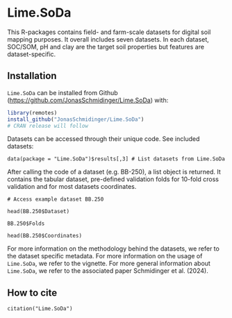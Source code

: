 
# Lime.SoDa

This R-packages contains field- and farm-scale datasets for digital soil mapping purposes. It overall includes seven datasets. In each dataset, SOC/SOM, pH and clay are the target soil properties but features are dataset-specific.

<!-- badges: start -->
<!-- badges: end -->

## Installation

`Lime.SoDa` can be installed from Github (https://github.com/JonasSchmidinger/Lime.SoDa) with:

``` r
library(remotes)
install_github("JonasSchmidinger/Lime.SoDa")
# CRAN release will follow

```

Datasets can be accessed through their unique code. See included datasets:

```{r}
data(package = "Lime.SoDa")$results[,3] # List datasets from Lime.SoDa
```

After calling the code of a dataset (e.g. BB-250), a list object is returned. It contains the tabular dataset, pre-defined validation folds for 10-fold cross validation and for most datasets coordinates.

```{r}
# Access example dataset BB.250

head(BB.250$Dataset)

BB.250$Folds

head(BB.250$Coordinates)
```

For more information on the methodology behind the datasets, we refer to the dataset specific metadata.
For more information on the usage of `Lime.SoDa`, we refer to the vignette.
For more general information about `Lime.SoDa`, we refer to the associated paper Schmidinger et al. (2024).


## How to cite

```{r}
citation("Lime.SoDa")
```
